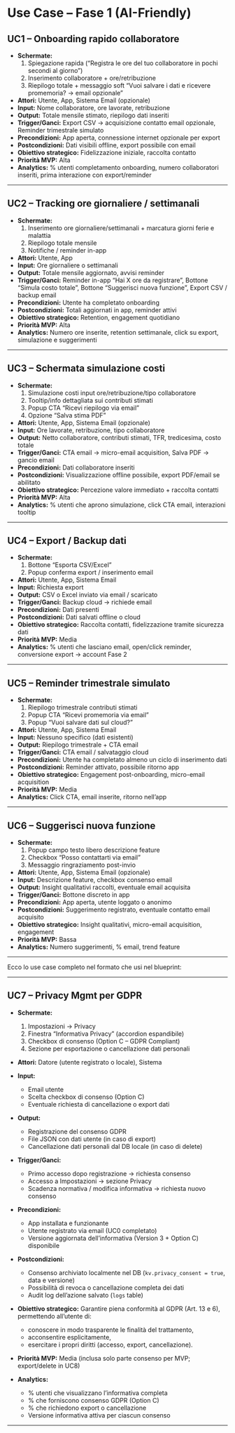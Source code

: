 # Use Case – Fase 1 (AI-Friendly)

## UC1 – Onboarding rapido collaboratore

- **Schermate:**
  1. Spiegazione rapida (“Registra le ore del tuo collaboratore in pochi secondi al giorno”)  
  2. Inserimento collaboratore + ore/retribuzione  
  3. Riepilogo totale + messaggio soft “Vuoi salvare i dati e ricevere promemoria? → email opzionale”
- **Attori:** Utente, App, Sistema Email (opzionale)
- **Input:** Nome collaboratore, ore lavorate, retribuzione
- **Output:** Totale mensile stimato, riepilogo dati inseriti
- **Trigger/Ganci:** Export CSV → acquisizione contatto email opzionale, Reminder trimestrale simulato
- **Precondizioni:** App aperta, connessione internet opzionale per export
- **Postcondizioni:** Dati visibili offline, export possibile con email
- **Obiettivo strategico:** Fidelizzazione iniziale, raccolta contatto
- **Priorità MVP:** Alta
- **Analytics:** % utenti completamento onboarding, numero collaboratori inseriti, prima interazione con export/reminder

---

## UC2 – Tracking ore giornaliere / settimanali

- **Schermate:**
  1. Inserimento ore giornaliere/settimanali  + marcatura giorni ferie e malattia
  2. Riepilogo totale mensile  
  3. Notifiche / reminder in-app
- **Attori:** Utente, App
- **Input:** Ore giornaliere o settimanali
- **Output:** Totale mensile aggiornato, avvisi reminder
- **Trigger/Ganci:** Reminder in-app “Hai X ore da registrare”, Bottone “Simula costo totale”, Bottone “Suggerisci nuova funzione”, Export CSV / backup email
- **Precondizioni:** Utente ha completato onboarding
- **Postcondizioni:** Totali aggiornati in app, reminder attivi
- **Obiettivo strategico:** Retention, engagement quotidiano
- **Priorità MVP:** Alta
- **Analytics:** Numero ore inserite, retention settimanale, click su export, simulazione e suggerimenti

---

## UC3 – Schermata simulazione costi

- **Schermate:**
  1. Simulazione costi input ore/retribuzione/tipo collaboratore  
  2. Tooltip/info dettagliata sui contributi stimati  
  3. Popup CTA “Ricevi riepilogo via email”  
  4. Opzione “Salva stima PDF”
- **Attori:** Utente, App, Sistema Email (opzionale)
- **Input:** Ore lavorate, retribuzione, tipo collaboratore
- **Output:** Netto collaboratore, contributi stimati, TFR, tredicesima, costo totale
- **Trigger/Ganci:** CTA email → micro-email acquisition, Salva PDF → gancio email
- **Precondizioni:** Dati collaboratore inseriti
- **Postcondizioni:** Visualizzazione offline possibile, export PDF/email se abilitato
- **Obiettivo strategico:** Percezione valore immediato + raccolta contatti
- **Priorità MVP:** Alta
- **Analytics:** % utenti che aprono simulazione, click CTA email, interazioni tooltip

---

## UC4 – Export / Backup dati

- **Schermate:**
  1. Bottone “Esporta CSV/Excel”  
  2. Popup conferma export / inserimento email
- **Attori:** Utente, App, Sistema Email
- **Input:** Richiesta export
- **Output:** CSV o Excel inviato via email / scaricato
- **Trigger/Ganci:** Backup cloud → richiede email
- **Precondizioni:** Dati presenti
- **Postcondizioni:** Dati salvati offline o cloud
- **Obiettivo strategico:** Raccolta contatti, fidelizzazione tramite sicurezza dati
- **Priorità MVP:** Media
- **Analytics:** % utenti che lasciano email, open/click reminder, conversione export → account Fase 2

---

## UC5 – Reminder trimestrale simulato

- **Schermate:**
  1. Riepilogo trimestrale contributi stimati  
  2. Popup CTA “Ricevi promemoria via email”  
  3. Popup “Vuoi salvare dati sul cloud?”
- **Attori:** Utente, App, Sistema Email
- **Input:** Nessuno specifico (dati esistenti)
- **Output:** Riepilogo trimestrale + CTA email
- **Trigger/Ganci:** CTA email / salvataggio cloud
- **Precondizioni:** Utente ha completato almeno un ciclo di inserimento dati
- **Postcondizioni:** Reminder attivato, possibile ritorno app
- **Obiettivo strategico:** Engagement post-onboarding, micro-email acquisition
- **Priorità MVP:** Media
- **Analytics:** Click CTA, email inserite, ritorno nell’app

---

## UC6 – Suggerisci nuova funzione

- **Schermate:**
  1. Popup campo testo libero descrizione feature  
  2. Checkbox “Posso contattarti via email”  
  3. Messaggio ringraziamento post-invio
- **Attori:** Utente, App, Sistema Email (opzionale)
- **Input:** Descrizione feature, checkbox consenso email
- **Output:** Insight qualitativi raccolti, eventuale email acquisita
- **Trigger/Ganci:** Bottone discreto in app
- **Precondizioni:** App aperta, utente loggato o anonimo
- **Postcondizioni:** Suggerimento registrato, eventuale contatto email acquisito
- **Obiettivo strategico:** Insight qualitativi, micro-email acquisition, engagement
- **Priorità MVP:** Bassa
- **Analytics:** Numero suggerimenti, % email, trend feature

---

Ecco lo use case completo nel formato che usi nel blueprint:

---

## UC7 – Privacy Mgmt per GDPR

- **Schermate:**

  1. Impostazioni → Privacy
  2. Finestra “Informativa Privacy” (accordion espandibile)
  3. Checkbox di consenso (Option C – GDPR Compliant)
  4. Sezione per esportazione o cancellazione dati personali

- **Attori:**
  Datore (utente registrato o locale), Sistema

- **Input:**

  - Email utente
  - Scelta checkbox di consenso (Option C)
  - Eventuale richiesta di cancellazione o export dati

- **Output:**

  - Registrazione del consenso GDPR
  - File JSON con dati utente (in caso di export)
  - Cancellazione dati personali dal DB locale (in caso di delete)

- **Trigger/Ganci:**

  - Primo accesso dopo registrazione → richiesta consenso
  - Accesso a Impostazioni → sezione Privacy
  - Scadenza normativa / modifica informativa → richiesta nuovo consenso

- **Precondizioni:**

  - App installata e funzionante
  - Utente registrato via email (UC0 completato)
  - Versione aggiornata dell’informativa (Version 3 + Option C) disponibile

- **Postcondizioni:**

  - Consenso archiviato localmente nel DB (`kv.privacy_consent = true`, data e versione)
  - Possibilità di revoca o cancellazione completa dei dati
  - Audit log dell’azione salvato (`logs` table)

- **Obiettivo strategico:**
  Garantire piena conformità al GDPR (Art. 13 e 6), permettendo all’utente di:

  - conoscere in modo trasparente le finalità del trattamento,
  - acconsentire esplicitamente,
  - esercitare i propri diritti (accesso, export, cancellazione).

- **Priorità MVP:** Media (inclusa solo parte consenso per MVP; export/delete in UC8)

- **Analytics:**

  - % utenti che visualizzano l’informativa completa
  - % che forniscono consenso GDPR (Option C)
  - % che richiedono export o cancellazione
  - Versione informativa attiva per ciascun consenso

---
